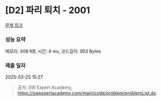 # [D2] 파리 퇴치 - 2001 

[문제 링크](https://swexpertacademy.com/main/code/problem/problemDetail.do?contestProbId=AV5PzOCKAigDFAUq) 

### 성능 요약

메모리: 408 KB, 시간: 4 ms, 코드길이: 953 Bytes

### 제출 일자

2025-03-25 15:27



> 출처: SW Expert Academy, https://swexpertacademy.com/main/code/problem/problemList.do